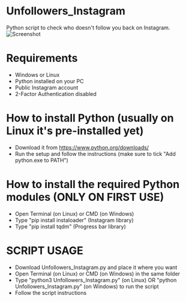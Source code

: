 # Unfollowers_Instagram
Python script to check who doesn't follow you back on Instagram.
![Screenshot](https://github.com/floyddc/Unfollowers_Instagram/assets/62873696/fa7317e7-292e-4082-b10d-427d513cff24)

# Requirements
- Windows or Linux
- Python installed on your PC
- Public Instagram account
- 2-Factor Authentication disabled

# How to install Python (usually on Linux it's pre-installed yet)
- Download it from https://www.python.org/downloads/
- Run the setup and follow the instructions (make sure to tick "Add python.exe to PATH")

# How to install the required Python modules (ONLY ON FIRST USE)
- Open Terminal (on Linux) or CMD (on Windows)
- Type "pip install instaloader"   (Instagram library)
- Type "pip install tqdm"          (Progress bar library)
  
# SCRIPT USAGE
- Download Unfollowers_Instagram.py and place it where you want
- Open Terminal (on Linux) or CMD (on Windows) in the same folder
- Type "python3 Unfollowers_Instagram.py" (on Linux) OR "python Unfollowers_Instagram.py" (on Windows) to run the script
- Follow the script instructions
